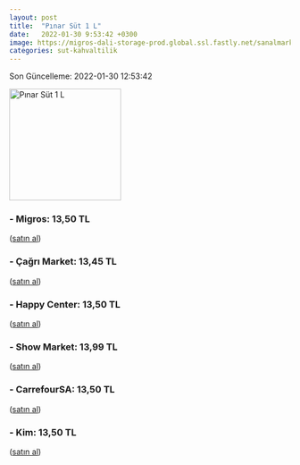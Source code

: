 ```yaml
---
layout: post
title:  "Pınar Süt 1 L"
date:   2022-01-30 9:53:42 +0300
image: https://migros-dali-storage-prod.global.ssl.fastly.net/sanalmarket/product/11010010/11010010-1ae231-1650x1650.jpg
categories: sut-kahvaltilik
---
```


Son Güncelleme: 2022-01-30 12:53:42

<img src="https://migros-dali-storage-prod.global.ssl.fastly.net/sanalmarket/product/11010010/11010010-1ae231-1650x1650.jpg" width="200" alt="Pınar Süt 1 L" />


### - Migros: 13,50 TL
 (<a target="_blank" href="https://www.migros.com.tr/pinar-sut-1-l-p-a7ffda">satın al</a>)
### - Çağrı Market: 13,45 TL
 (<a target="_blank" href="https://www.cagri.com/pinar-tam-yagli-sut-1-lt">satın al</a>)
### - Happy Center: 13,50 TL
 (<a target="_blank" href="https://www.happycenter.com.tr/Pinar_Sut_11_Tam_Yagli">satın al</a>)
### - Show Market: 13,99 TL
 (<a target="_blank" href="https://www.showsanal.com/product/pinar-sut-1-lt/b6eafb85-4ff6-476e-acbd-00b05107a370">satın al</a>)
### - CarrefourSA: 13,50 TL
 (<a target="_blank" href="https://www.carrefoursa.com/pinar-tam-yagli-sut-1-lt-p-30008788">satın al</a>)
### - Kim: 13,50 TL
 (<a target="_blank" href="https://www.kimgeldi.com/pinar-sut-t-yagli-uht-1000-ml">satın al</a>)
